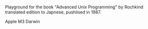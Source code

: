 Playground for the book "Advanced Unix Programming" by Rochkind translated edition to Japnese, pushlised in 1987.

Apple M3
Darwin
